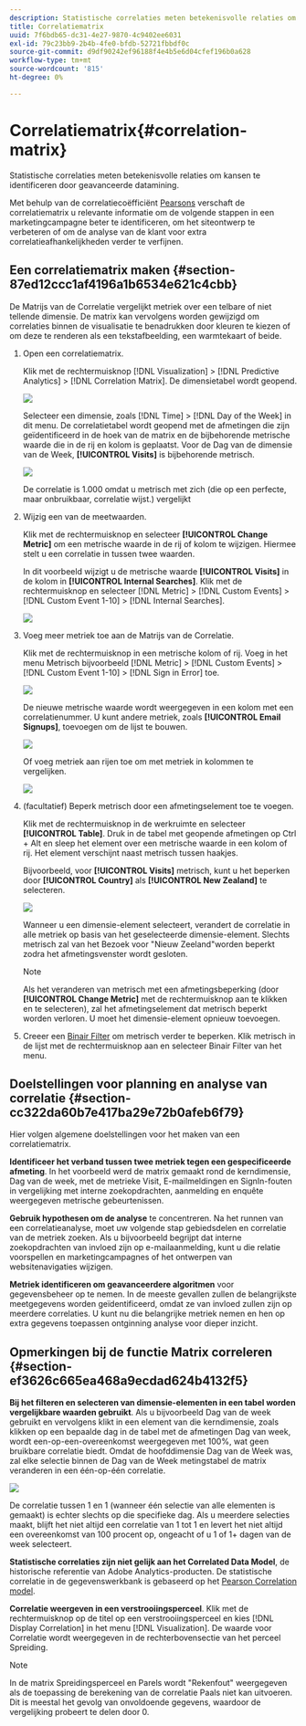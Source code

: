 ```yaml
---
description: Statistische correlaties meten betekenisvolle relaties om kansen te identificeren door geavanceerde datamining.
title: Correlatiematrix
uuid: 7f6bdb65-dc31-4e27-9870-4c9402ee6031
exl-id: 79c23bb9-2b4b-4fe0-bfdb-52721fbbdf0c
source-git-commit: d9df90242ef96188f4e4b5e6d04cfef196b0a628
workflow-type: tm+mt
source-wordcount: '815'
ht-degree: 0%

---
```


# Correlatiematrix{#correlation-matrix}

Statistische correlaties meten betekenisvolle relaties om kansen te identificeren door geavanceerde datamining.

Met behulp van de correlatiecoëfficiënt [Pearsons](../../../../home/c-get-started/c-analysis-vis/c-correlation-analysis/c-correlation-pearsons.md#concept-5996cb8c89fd4df5b47b7318e7a1d29c) verschaft de correlatiematrix u relevante informatie om de volgende stappen in een marketingcampagne beter te identificeren, om het siteontwerp te verbeteren of om de analyse van de klant voor extra correlatieafhankelijkheden verder te verfijnen.

## Een correlatiematrix maken {#section-87ed12ccc1af4196a1b6534e621c4cbb}

De Matrijs van de Correlatie vergelijkt metriek over een telbare of niet tellende dimensie. De matrix kan vervolgens worden gewijzigd om correlaties binnen de visualisatie te benadrukken door kleuren te kiezen of om deze te renderen als een tekstafbeelding, een warmtekaart of beide.

1. Open een correlatiematrix.

   Klik met de rechtermuisknop [!DNL Visualization] > [!DNL Predictive Analytics] > [!DNL Correlation Matrix]. De dimensietabel wordt geopend.

   ![](assets/correlation_matrix_2.png)

   Selecteer een dimensie, zoals [!DNL Time] > [!DNL Day of the Week] in dit menu. De correlatietabel wordt geopend met de afmetingen die zijn geïdentificeerd in de hoek van de matrix en de bijbehorende metrische waarde die in de rij en kolom is geplaatst. Voor de Dag van de dimensie van de Week, **[!UICONTROL Visits]** is bijbehorende metrisch.

   ![](assets/correlation_matrix_1.png)

   De correlatie is 1.000 omdat u metrisch met zich (die op een perfecte, maar onbruikbaar, correlatie wijst.) vergelijkt

1. Wijzig een van de meetwaarden.

   Klik met de rechtermuisknop en selecteer **[!UICONTROL Change Metric]** om een metrische waarde in de rij of kolom te wijzigen. Hiermee stelt u een correlatie in tussen twee waarden.

   In dit voorbeeld wijzigt u de metrische waarde **[!UICONTROL Visits]** in de kolom in **[!UICONTROL Internal Searches]**. Klik met de rechtermuisknop en selecteer [!DNL Metric] > [!DNL Custom Events] > [!DNL Custom Event 1-10] > [!DNL Internal Searches].

   ![](assets/correlation_matrix_change_metric.png)

1. Voeg meer metriek toe aan de Matrijs van de Correlatie.

   Klik met de rechtermuisknop in een metrische kolom of rij. Voeg in het menu Metrisch bijvoorbeeld [!DNL Metric] > [!DNL Custom Events] > [!DNL Custom Event 1-10] > [!DNL Sign in Error] toe.

   ![](assets/correlation_matrix_11.png)

   De nieuwe metrische waarde wordt weergegeven in een kolom met een correlatienummer. U kunt andere metriek, zoals **[!UICONTROL Email Signups]**, toevoegen om de lijst te bouwen.

   ![](assets/correlation_matrix_6.png)

   Of voeg metriek aan rijen toe om met metriek in kolommen te vergelijken.

   ![](assets/correlation_matrix_add_metric.png)

1. (facultatief) Beperk metrisch door een afmetingselement toe te voegen.

   Klik met de rechtermuisknop in de werkruimte en selecteer **[!UICONTROL Table]**. Druk in de tabel met geopende afmetingen op Ctrl + Alt en sleep het element over een metrische waarde in een kolom of rij. Het element verschijnt naast metrisch tussen haakjes.

   Bijvoorbeeld, voor **[!UICONTROL Visits]** metrisch, kunt u het beperken door **[!UICONTROL Country]** als **[!UICONTROL New Zealand]** te selecteren.

   ![](assets/correlation_matrix_dim_element.png)

   Wanneer u een dimensie-element selecteert, verandert de correlatie in alle metriek op basis van het geselecteerde dimensie-element. Slechts metrisch zal van het Bezoek voor &quot;Nieuw Zeeland&quot;worden beperkt zodra het afmetingsvenster wordt gesloten.

   >[!NOTE]
   >
   >Als het veranderen van metrisch met een afmetingsbeperking (door **[!UICONTROL Change Metric]** met de rechtermuisknop aan te klikken en te selecteren), zal het afmetingselement dat metrisch beperkt worden verloren. U moet het dimensie-element opnieuw toevoegen.

1. Creeer een [Binair Filter](../../../../home/c-get-started/c-analysis-vis/c-correlation-analysis/c-correlation-binary-filter.md#concept-24e1daff43c540f69019f236976da31c) om metrisch verder te beperken. Klik metrisch in de lijst met de rechtermuisknop aan en selecteer Binair Filter van het menu.

## Doelstellingen voor planning en analyse van correlatie {#section-cc322da60b7e417ba29e72b0afeb6f79}

Hier volgen algemene doelstellingen voor het maken van een correlatiematrix.

**Identificeer het verband tussen twee metriek tegen een gespecificeerde afmeting**. In het voorbeeld werd de matrix gemaakt rond de kerndimensie, Dag van de week, met de metrieke Visit, E-mailmeldingen en SignIn-fouten in vergelijking met interne zoekopdrachten, aanmelding en enquête weergegeven metrische gebeurtenissen.

**Gebruik hypothesen om de analyse** te concentreren. Na het runnen van een correlatieanalyse, moet uw volgende stap gebiedsdelen en correlatie van de metriek zoeken. Als u bijvoorbeeld begrijpt dat interne zoekopdrachten van invloed zijn op e-mailaanmelding, kunt u die relatie voorspellen en marketingcampagnes of het ontwerpen van websitenavigaties wijzigen.

**Metriek identificeren om geavanceerdere algoritmen** voor gegevensbeheer op te nemen. In de meeste gevallen zullen de belangrijkste meetgegevens worden geïdentificeerd, omdat ze van invloed zullen zijn op meerdere correlaties. U kunt nu die belangrijke metriek nemen en hen op extra gegevens toepassen ontginning analyse voor dieper inzicht.

## Opmerkingen bij de functie Matrix correleren {#section-ef3626c665ea468a9ecdad624b4132f5}

**Bij het filteren en selecteren van dimensie-elementen in een tabel worden vergelijkbare waarden gebruikt**. Als u bijvoorbeeld Dag van de week gebruikt en vervolgens klikt in een element van die kerndimensie, zoals klikken op een bepaalde dag in de tabel met de afmetingen Dag van week, wordt een-op-een-overeenkomst weergegeven met 100%, wat geen bruikbare correlatie biedt. Omdat de hoofddimensie Dag van de Week was, zal elke selectie binnen de Dag van de Week metingstabel de matrix veranderen in een één-op-één correlatie.

![](assets/correlation_matrix_10.png)

De correlatie tussen 1 en 1 (wanneer één selectie van alle elementen is gemaakt) is echter slechts op die specifieke dag. Als u meerdere selecties maakt, blijft het niet altijd een correlatie van 1 tot 1 en levert het niet altijd een overeenkomst van 100 procent op, ongeacht of u 1 of 1+ dagen van de week selecteert.

**Statistische correlaties zijn niet gelijk aan het Correlated Data Model**, de historische referentie van Adobe Analytics-producten. De statistische correlatie in de gegevenswerkbank is gebaseerd op het [Pearson Correlation model](../../../../home/c-get-started/c-analysis-vis/c-correlation-analysis/c-correlation-pearsons.md#concept-5996cb8c89fd4df5b47b7318e7a1d29c).

**Correlatie weergeven in een verstrooiingsperceel**. Klik met de rechtermuisknop op de titel op een verstrooiingsperceel en kies [!DNL Display Correlation] in het menu [!DNL Visualization]. De waarde voor Correlatie wordt weergegeven in de rechterbovensectie van het perceel Spreiding.

>[!NOTE]
>
>In de matrix Spreidingsperceel en Parels wordt &quot;Rekenfout&quot; weergegeven als de toepassing de berekening van de correlatie Paals niet kan uitvoeren. Dit is meestal het gevolg van onvoldoende gegevens, waardoor de vergelijking probeert te delen door 0.
